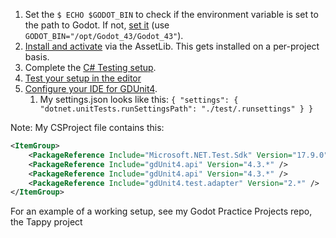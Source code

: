 1. Set the `$ ECHO $GODOT_BIN` to check if the environment variable is set to the path to Godot. If not, [set it](/game-dev-reference/godot/how-to/installation-and-setup.md#set-system-wide-environment-variable) (use `GODOT_BIN="/opt/Godot_43/Godot_43"`).
2. [Install and activate](https://mikeschulze.github.io/gdUnit4/first_steps/install/) via the AssetLib. This gets installed on a per-project basis.
3. Complete the [C# Testing setup](https://mikeschulze.github.io/gdUnit4/csharp_project_setup/csharp-setup/).
4. [Test your setup in the editor](https://mikeschulze.github.io/gdUnit4/csharp_project_setup/csharp-setup/#test-you-c-build-settings-in-the-godot-editor)
5. [Configure your IDE for GDUnit4](https://mikeschulze.github.io/gdUnit4/csharp_project_setup/vstest-adapter/).
   1. My settings.json looks like this: ```{
    "settings": {
        "dotnet.unitTests.runSettingsPath": "./test/.runsettings"
    }
}```

Note: My CSProject file contains this:

```xml
<ItemGroup>
    <PackageReference Include="Microsoft.NET.Test.Sdk" Version="17.9.0" />
    <PackageReference Include="gdUnit4.api" Version="4.3.*" />
    <PackageReference Include="gdUnit4.api" Version="4.3.*" />
    <PackageReference Include="gdUnit4.test.adapter" Version="2.*" />
</ItemGroup>
```

For an example of a working setup, see my Godot Practice Projects repo, the Tappy project